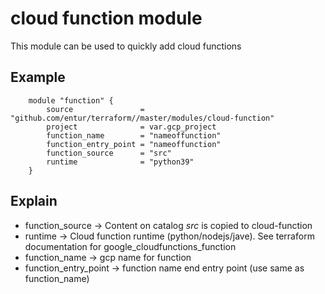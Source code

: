 # cloud function module

This module can be used to quickly add cloud functions

## Example

        module "function" {
            source               = "github.com/entur/terraform//master/modules/cloud-function"
            project              = var.gcp_project
            function_name        = "nameoffunction"
            function_entry_point = "nameoffunction"
            function_source      = "src"
            runtime              = "python39"
        }
        
## Explain
        
* function_source -> Content on catalog *src* is copied to cloud-function   
* runtime -> Cloud function runtime (python/nodejs/jave). See terraform documentation for google_cloudfunctions_function
* function_name -> gcp name for function
* function_entry_point -> function name end entry point (use same as function_name)
